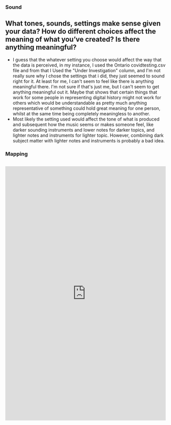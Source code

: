 ### Sound
## What tones, sounds, settings make sense given your data? How do different choices affect the meaning of what you’ve created? Is there anything meaningful? 
- I guess that the whatever setting you choose would affect the way that the data is perceived, in my instance, I used the Ontario covidtesting.csv file and from that I Used the "Under Investigation" column, and I'm not really sure why I chose the settings that i did, they just seemed to sound right for it. At least for me, I can't seem to feel like there is anything meaningful there. I'm not sure if that's just me, but I can't seem to get anything meaningful out it. Maybe that shows that certain things that work for some people in representing digital history might not work for others which would be understandable as pretty much anything representative of something could hold great meaning for one person, whilst at the same time being completely meaningless to another. 
- Most likely the setting used would affect the tone of what is produced and subsequent how the music seems or makes someone feel, like darker sounding instruments and lower notes for darker topics, and lighter notes and instruments for lighter topic. However, combining dark subject matter with lighter notes and instruments is probably a bad idea.

### Mapping
##
<iframe src="https://uploads.knightlab.com/storymapjs/7fd7c001989c0f45c16ec902be4c59a4/bass-reeves/index.html" frameborder="0" width="100%" height="800"></iframe>
